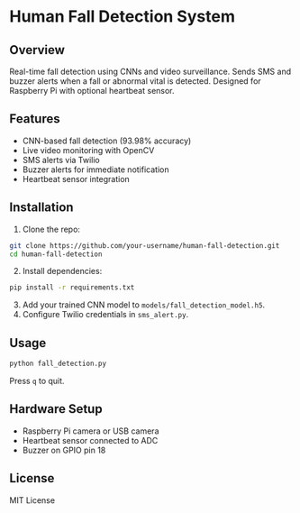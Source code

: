 # Human Fall Detection System

## Overview
Real-time fall detection using CNNs and video surveillance. Sends SMS and buzzer alerts when a fall or abnormal vital is detected. Designed for Raspberry Pi with optional heartbeat sensor.

## Features
- CNN-based fall detection (93.98% accuracy)
- Live video monitoring with OpenCV
- SMS alerts via Twilio
- Buzzer alerts for immediate notification
- Heartbeat sensor integration

## Installation
1. Clone the repo:
```bash
git clone https://github.com/your-username/human-fall-detection.git
cd human-fall-detection
```
2. Install dependencies:
```bash
pip install -r requirements.txt
```
3. Add your trained CNN model to `models/fall_detection_model.h5`.
4. Configure Twilio credentials in `sms_alert.py`.

## Usage
```bash
python fall_detection.py
```
Press `q` to quit.

## Hardware Setup
- Raspberry Pi camera or USB camera
- Heartbeat sensor connected to ADC
- Buzzer on GPIO pin 18

## License
MIT License
